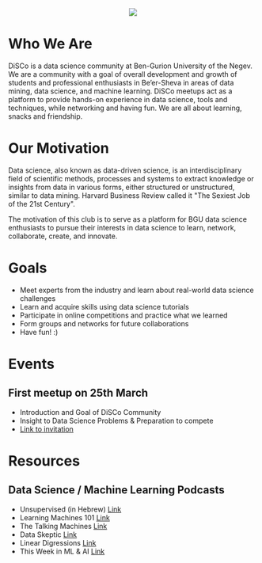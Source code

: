 
<div style="text-align:center"><img src ="https://static.wixstatic.com/media/5648c5_44094fd529744e0b917fabeb2a052b2c~mv2.png/v1/crop/x_0,y_123,w_637,h_425/fill/w_213,h_142,al_c,usm_0.66_1.00_0.01/5648c5_44094fd529744e0b917fabeb2a052b2c~mv2.png" /></div>

<div id="particles-js"></div>

# Who We Are
DiSCo is a data science community at Ben-Gurion University of the Negev. We are a community with a goal of overall development and growth of students and professional enthusiasts in Be’er-Sheva in areas of data mining, data science, and machine learning. DiSCo meetups act as a platform to provide hands-on experience in data science, tools and techniques, while networking and having fun. We are all about learning, snacks and friendship.

# Our Motivation
Data science, also known as data-driven science, is an interdisciplinary field of scientific methods, processes and systems to extract knowledge or insights from data in various forms, either structured or unstructured, similar to data mining. Harvard Business Review called it "The Sexiest Job of the 21st Century".

The motivation of this club is to serve as a platform for BGU data science enthusiasts to pursue their interests in data science to learn, network, collaborate, create, and innovate.

# Goals

* Meet experts from the industry and learn about real-world data science challenges
* Learn and acquire skills using data science tutorials
* Participate in online competitions and practice what we learned
* Form groups and networks for future collaborations
* Have fun! :)

# Events

## First meetup on 25th March
* Introduction and Goal of DiSCo Community
* Insight to Data Science Problems & Preparation to compete 
* [Link to invitation](https://github.com/DiSCoBGU/DiSCo-init/blob/master/README.md) 

# Resources

## Data Science / Machine Learning Podcasts

* Unsupervised (in Hebrew) [Link](http://www.unsupervised-podcast.xyz/)
* Learning Machines 101 [Link](http://www.learningmachines101.com/)
* The Talking Machines [Link](https://www.thetalkingmachines.com/)
* Data Skeptic [Link](https://dataskeptic.com/podcast)
* Linear Digressions [Link](http://lineardigressions.com/)
* This Week in ML & AI [Link](https://twimlai.com/shows/)

